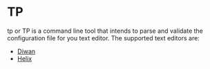 # TP
tp or TP is a command line tool that intends to parse and validate the configuration file 
for you text editor. The supported text editors are:
- [Diwan](https://github.com/Abdogouhmad/Diwan)
- [Helix](https://github.com/helix-editor/helix/)

